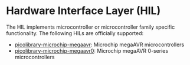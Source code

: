 # Hardware Interface Layer (HIL)
The HIL implements microcontroller or microcontroller family specific functionality.
The following HILs are officially supported:
- [picolibrary-microchip-megaavr](https://github.com/apcountryman/picolibrary-microchip-megaavr):
  Microchip megaAVR microcontrollers
- [picolibrary-microchip-megaavr0](https://github.com/apcountryman/picolibrary-microchip-megaavr0):
  Microchip megaAVR 0-series microcontrollers
